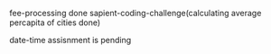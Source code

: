 fee-processing done
sapient-coding-challenge(calculating average percapita of cities done)

date-time assisnment is pending
